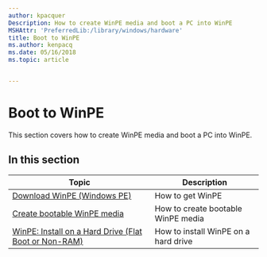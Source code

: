 ```yaml
---
author: kpacquer
Description: How to create WinPE media and boot a PC into WinPE
MSHAttr: 'PreferredLib:/library/windows/hardware'
title: Boot to WinPE
ms.author: kenpacq
ms.date: 05/16/2018
ms.topic: article


---
```


# Boot to WinPE

This section covers how to create WinPE media and boot a PC into WinPE.

## In this section

| Topic | Description |
|  --- | ---  |
| [Download WinPE (Windows PE)](download-winpe--windows-pe.md) | How to get WinPE |
| [Create bootable WinPE media](winpe-create-usb-bootable-drive.md) | How to create bootable WinPE media |
| [WinPE: Install on a Hard Drive (Flat Boot or Non-RAM)](winpe-install-on-a-hard-drive--flat-boot-or-non-ram.md) | How to install WinPE on a hard drive |